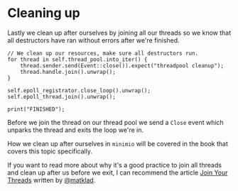 # Cleaning up

Lastly we clean up after ourselves by joining all our threads so we know that
all destructors have ran without errors after we're finished.

```rust, ignored
// We clean up our resources, make sure all destructors run.
for thread in self.thread_pool.into_iter() {
    thread.sender.send(Event::close()).expect("threadpool cleanup");
    thread.handle.join().unwrap();
}

self.epoll_registrator.close_loop().unwrap();
self.epoll_thread.join().unwrap();

print("FINISHED");
```

Before we join the thread on our thread pool we send a `Close` event which
unparks the thread and exits the loop we're in.

How we clean up after ourselves in `minimio` will be covered in the book that
covers this topic specifically.

If you want to read more about why it's a good practice to join all threads
and clean up after us before we exit, I can recommend the article [Join Your Threads](https://matklad.github.io/2019/08/23/join-your-threads.html)
written by [@matklad](https://matklad.github.io/).
